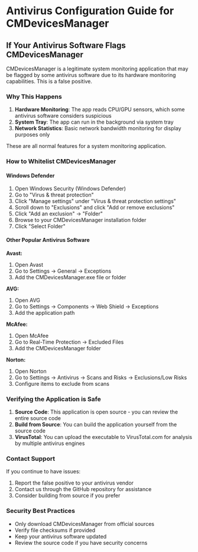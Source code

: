 # Antivirus Configuration Guide for CMDevicesManager

## If Your Antivirus Software Flags CMDevicesManager

CMDevicesManager is a legitimate system monitoring application that may be flagged by some antivirus software due to its hardware monitoring capabilities. This is a false positive.

### Why This Happens

1. **Hardware Monitoring**: The app reads CPU/GPU sensors, which some antivirus software considers suspicious
2. **System Tray**: The app can run in the background via system tray
3. **Network Statistics**: Basic network bandwidth monitoring for display purposes only

These are all normal features for a system monitoring application.

### How to Whitelist CMDevicesManager

#### Windows Defender

1. Open Windows Security (Windows Defender)
2. Go to "Virus & threat protection"
3. Click "Manage settings" under "Virus & threat protection settings"
4. Scroll down to "Exclusions" and click "Add or remove exclusions"
5. Click "Add an exclusion" → "Folder"
6. Browse to your CMDevicesManager installation folder
7. Click "Select Folder"

#### Other Popular Antivirus Software

**Avast:**
1. Open Avast
2. Go to Settings → General → Exceptions
3. Add the CMDevicesManager.exe file or folder

**AVG:**
1. Open AVG
2. Go to Settings → Components → Web Shield → Exceptions
3. Add the application path

**McAfee:**
1. Open McAfee
2. Go to Real-Time Protection → Excluded Files
3. Add the CMDevicesManager folder

**Norton:**
1. Open Norton
2. Go to Settings → Antivirus → Scans and Risks → Exclusions/Low Risks
3. Configure items to exclude from scans

### Verifying the Application is Safe

1. **Source Code**: This application is open source - you can review the entire source code
2. **Build from Source**: You can build the application yourself from the source code
3. **VirusTotal**: You can upload the executable to VirusTotal.com for analysis by multiple antivirus engines

### Contact Support

If you continue to have issues:

1. Report the false positive to your antivirus vendor
2. Contact us through the GitHub repository for assistance
3. Consider building from source if you prefer

### Security Best Practices

- Only download CMDevicesManager from official sources
- Verify file checksums if provided
- Keep your antivirus software updated
- Review the source code if you have security concerns